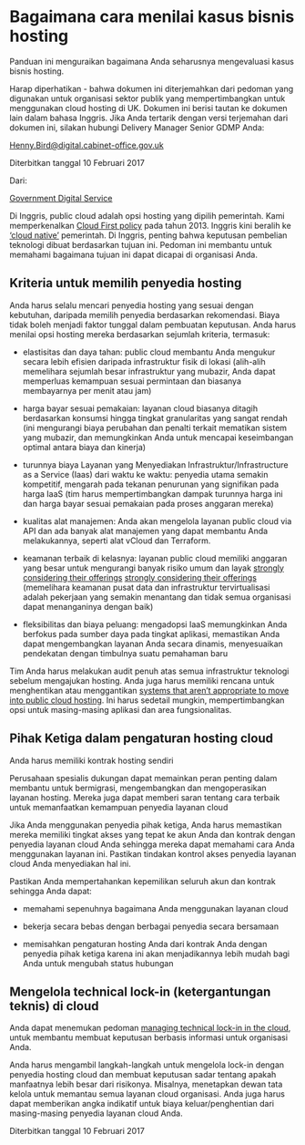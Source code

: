 
# Bagaimana cara menilai kasus bisnis hosting

Panduan ini menguraikan bagaimana Anda seharusnya mengevaluasi kasus bisnis hosting.

Harap diperhatikan - bahwa dokumen ini diterjemahkan dari pedoman yang digunakan untuk organisasi sektor publik yang mempertimbangkan untuk menggunakan cloud hosting di UK. Dokumen ini berisi tautan ke dokumen lain dalam bahasa Inggris. Jika Anda tertarik dengan versi terjemahan dari dokumen ini, silakan hubungi Delivery Manager Senior GDMP Anda:

Henny.Bird@digital.cabinet-office.gov.uk

Diterbitkan tanggal 10 Februari 2017

Dari:

[Government Digital Service](https://www.gov.uk/government/organisations/government-digital-service)

Di Inggris, public cloud adalah opsi hosting yang dipilih pemerintah. Kami memperkenalkan [Cloud First policy](https://www.gov.uk/guidance/government-cloud-first-policy) pada tahun 2013. Inggris kini beralih ke [‘cloud native’](https://governmenttechnology.blog.gov.uk/2017/02/03/clarifying-our-cloud-first-commitment/) pemerintah. Di Inggris, penting bahwa keputusan pembelian teknologi dibuat berdasarkan tujuan ini. Pedoman ini membantu untuk memahami bagaimana tujuan ini dapat dicapai di organisasi Anda.

## Kriteria untuk memilih penyedia hosting

Anda harus selalu mencari penyedia hosting yang sesuai dengan kebutuhan, daripada memilih penyedia berdasarkan rekomendasi. Biaya tidak boleh menjadi faktor tunggal dalam pembuatan keputusan. Anda harus menilai opsi hosting mereka berdasarkan sejumlah kriteria, termasuk:

-   elastisitas dan daya tahan: public cloud membantu Anda mengukur secara lebih efisien daripada infrastruktur fisik di lokasi (alih-alih memelihara sejumlah besar infrastruktur yang mubazir, Anda dapat memperluas kemampuan sesuai permintaan dan biasanya membayarnya per menit atau jam)
    
-   harga bayar sesuai pemakaian: layanan cloud biasanya ditagih berdasarkan konsumsi hingga tingkat granularitas yang sangat rendah (ini mengurangi biaya perubahan dan penalti terkait mematikan sistem yang mubazir, dan memungkinkan Anda untuk mencapai keseimbangan optimal antara biaya dan kinerja)
    
-   turunnya biaya Layanan yang Menyediakan Infrastruktur/Infrastructure as a Service (Iaas) dari waktu ke waktu: penyedia utama semakin kompetitif, mengarah pada tekanan penurunan yang signifikan pada harga IaaS (tim harus mempertimbangkan dampak turunnya harga ini dan harga bayar sesuai pemakaian pada proses anggaran mereka)
    
-   kualitas alat manajemen: Anda akan mengelola layanan public cloud via API dan ada banyak alat manajemen yang dapat membantu Anda melakukannya, seperti alat vCloud dan Terraform.
    
-   keamanan terbaik di kelasnya: layanan public cloud memiliki anggaran yang besar untuk mengurangi banyak risiko umum dan layak [strongly considering their offerings](https://www.gov.uk/guidance/public-sector-use-of-the-public-cloud)  [strongly considering their offerings](https://www.gov.uk/guidance/public-sector-use-of-the-public-cloud) (memelihara keamanan pusat data dan infrastruktur tervirtualisasi adalah pekerjaan yang semakin menantang dan tidak semua organisasi dapat menanganinya dengan baik)
    
-   fleksibilitas dan biaya peluang: mengadopsi IaaS memungkinkan Anda berfokus pada sumber daya pada tingkat aplikasi, memastikan Anda dapat mengembangkan layanan Anda secara dinamis, menyesuaikan pendekatan dengan timbulnya suatu pemahaman baru
    

Tim Anda harus melakukan audit penuh atas semua infrastruktur teknologi sebelum mengajukan hosting. Anda juga harus memiliki rencana untuk menghentikan atau menggantikan [systems that aren’t appropriate to move into public cloud hosting](https://www.gov.uk/guidance/public-sector-use-of-the-public-cloud). Ini harus sedetail mungkin, mempertimbangkan opsi untuk masing-masing aplikasi dan area fungsionalitas.

## Pihak Ketiga dalam pengaturan hosting cloud

Anda harus memiliki kontrak hosting sendiri

Perusahaan spesialis dukungan dapat memainkan peran penting dalam membantu untuk bermigrasi, mengembangkan dan mengoperasikan layanan hosting. Mereka juga dapat memberi saran tentang cara terbaik untuk memanfaatkan kemampuan penyedia layanan cloud

Jika Anda menggunakan penyedia pihak ketiga, Anda harus memastikan mereka memiliki tingkat akses yang tepat ke akun Anda dan kontrak dengan penyedia layanan cloud Anda sehingga mereka dapat memahami cara Anda menggunakan layanan ini. Pastikan tindakan kontrol akses penyedia layanan cloud Anda menyediakan hal ini.

Pastikan Anda mempertahankan kepemilikan seluruh akun dan kontrak sehingga Anda dapat:

-   memahami sepenuhnya bagaimana Anda menggunakan layanan cloud
    
-   bekerja secara bebas dengan berbagai penyedia secara bersamaan
    
-   memisahkan pengaturan hosting Anda dari kontrak Anda dengan penyedia pihak ketiga karena ini akan menjadikannya lebih mudah bagi Anda untuk mengubah status hubungan
    

## Mengelola technical lock-in (ketergantungan teknis) di cloud

Anda dapat menemukan pedoman [managing technical lock-in in the cloud](https://www.gov.uk/guidance/managing-technical-lock-in-in-the-cloud), untuk membantu membuat keputusan berbasis informasi untuk organisasi Anda.

Anda harus mengambil langkah-langkah untuk mengelola lock-in dengan penyedia hosting cloud dan membuat keputusan sadar tentang apakah manfaatnya lebih besar dari risikonya. Misalnya, menetapkan dewan tata kelola untuk memantau semua layanan cloud organisasi. Anda juga harus dapat memberikan angka indikatif untuk biaya keluar/penghentian dari masing-masing penyedia layanan cloud Anda.

Diterbitkan tanggal 10 Februari 2017

